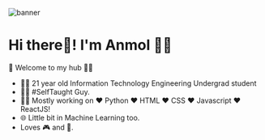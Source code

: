 ![banner](https://user-images.githubusercontent.com/61261654/114380542-d3314f80-9ba7-11eb-847c-31ba132fb4b8.png)

# Hi there👋! I'm Anmol 🙋‍♂️

🎍 Welcome to my hub 👨‍💻
- 👨‍🎓 21 year old Information Technology Engineering Undergrad student
- 👨‍💻 #SelfTaught Guy.
- 👨‍💻 Mostly working on ❤️ Python ❤️ HTML ❤️ CSS ❤️ Javascript ❤️ ReactJS!
- 🌐 Little bit in Machine Learning too.
- Loves 🎮 and 🎵.

<!---
hulksmash20/hulksmash20 is a ✨ special ✨ repository because its `README.md` (this file) appears on your GitHub profile.
You can click the Preview link to take a look at your changes.
--->
